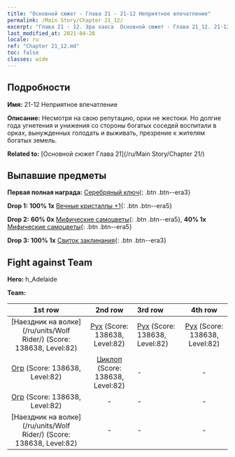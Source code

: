 ```yaml
---
title: "Основной сюжет - Глава 21 - 21-12 Неприятное впечатление"
permalink: /Main Story/Chapter 21_12/
excerpt: "Глава 21 - 12. Эра хаоса  Основной сюжет - Глава 21_12. 21-12 Неприятное впечатление"
last_modified_at: 2021-04-28
locale: ru
ref: "Chapter 21_12.md"
toc: false
classes: wide
---
```


## Подробности

 **Имя:** 21-12 Неприятное впечатление

 **Описание:** Несмотря на свою репутацию, орки не жестоки. Но долгие года угнетения и унижения со стороны богатых соседей воспитали в орках, вынужденных голодать и выживать, презрение к жителям богатых земель.

 **Related to:** [Основной сюжет Глава 21](/ru/Main Story/Chapter 21/)

## Выпавшие предметы

 **Первая полная награда:** [Серебряный ключ](/ItemsRU/con_693/){: .btn .btn--era3}

 **Drop 1:** **100% 1x** [Вечные кристаллы +1](/ItemsRU/mat_73/){: .btn .btn--era5}

 **Drop 2:** **60% 0x** [Мифические самоцветы](/ItemsRU/mat_65/){: .btn .btn--era5}, **40% 1x** [Мифические самоцветы](/ItemsRU/mat_65/){: .btn .btn--era5}

 **Drop 3:** **100% 1x** [Свиток заклинания](/ItemsRU/con_694/){: .btn .btn--era3}


## Fight against Team
 **Hero:** h_Adelaide

 **Team:**


  | 1st row | 2nd row | 3rd row | 4th row |
  |:----:|:----:|:----|:----:|
  | [Наездник на волке](/ru/units/Wolf Rider/) (Score: 138638, Level:82)  | [Рух](/ru/units/Roc/) (Score: 138638, Level:82)  | [Рух](/ru/units/Roc/) (Score: 138638, Level:82)  | [Рух](/ru/units/Roc/) (Score: 138638, Level:82)  |
  | [Огр](/ru/units/Ogre/) (Score: 138638, Level:82)  | [Циклоп](/ru/units/Cyclops/) (Score: 138638, Level:82)  | - | - |
  | [Огр](/ru/units/Ogre/) (Score: 138638, Level:82)  | - | - | - |
  | [Наездник на волке](/ru/units/Wolf Rider/) (Score: 138638, Level:82)  | - | - | - |


